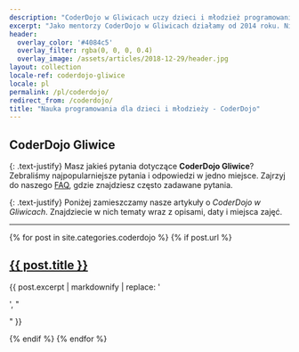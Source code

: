 ```yaml
---
description: "CoderDojo w Gliwicach uczy dzieci i młodzież programowania, tworzenia gier w Unity, budowania robotów, projektowania modeli 3D w Blenderze i logicznego myślenia"
excerpt: "Jako mentorzy CoderDojo w Gliwicach działamy od 2014 roku. Nie tylko **uczymy programowania**, ale przede wszystkim **uczymy myślenia jak programista**. <br><br>Zawodowo zajmujemy się [tworzeniem aplikacji internetowych](https://fractalsoft.org/pl/), a na CoderDojo dzielimy się naszą wiedzą i doświadczeniem. <br><br>Na zajęciach CoderDojo poruszamy różne tematy z branży IT: **tworzenie gier w Unity**, budowanie robotów, algorytmika, modelowanie w Blenderze, **programowanie w Ruby**, tworzenie stron WWW, **programowanie w Pythonie**, uczenie maszynowe, krytografia i kryptoanaliza. <br><br>Pokazujemy, że matematyka i logiczne myślenie przydaje się w życiu. Uczymy praktycznych umiejętności zastosowania technologii. Pomagamy w sposób techniczny spełniać marzenia dzieci."
header:
  overlay_color: '#4084c5'
  overlay_filter: rgba(0, 0, 0, 0.4)
  overlay_image: /assets/articles/2018-12-29/header.jpg
layout: collection
locale-ref: coderdojo-gliwice
locale: pl
permalink: /pl/coderdojo/
redirect_from: /coderdojo/
title: "Nauka programowania dla dzieci i młodzieży - CoderDojo"
---
```


## CoderDojo Gliwice

{: .text-justify}
Masz jakieś pytania dotyczące **CoderDojo Gliwice**?
Zebraliśmy najpopularniejsze pytania i odpowiedzi w jedno miejsce.
Zajrzyj do naszego [FAQ](/pl/coderdojo/faq/), gdzie znajdziesz często zadawane pytania.

{: .text-justify}
Poniżej zamieszczamy nasze artykuły o _CoderDojo w Gliwicach_.
Znajdziecie w nich tematy wraz z opisami, daty i miejsca zajęć.

----
<div class='list'>
{% for post in site.categories.coderdojo %}
{% if post.url %}
  <div class='list__item'>
    <a href='{{ post.url }}'>
      <h2>{{ post.title }}</h2>
    </a>
    {{ post.excerpt | markdownify | replace: '<p>', "<p class='text-justify'>" }}
  </div>
{% endif %}
{% endfor %}
</div>
